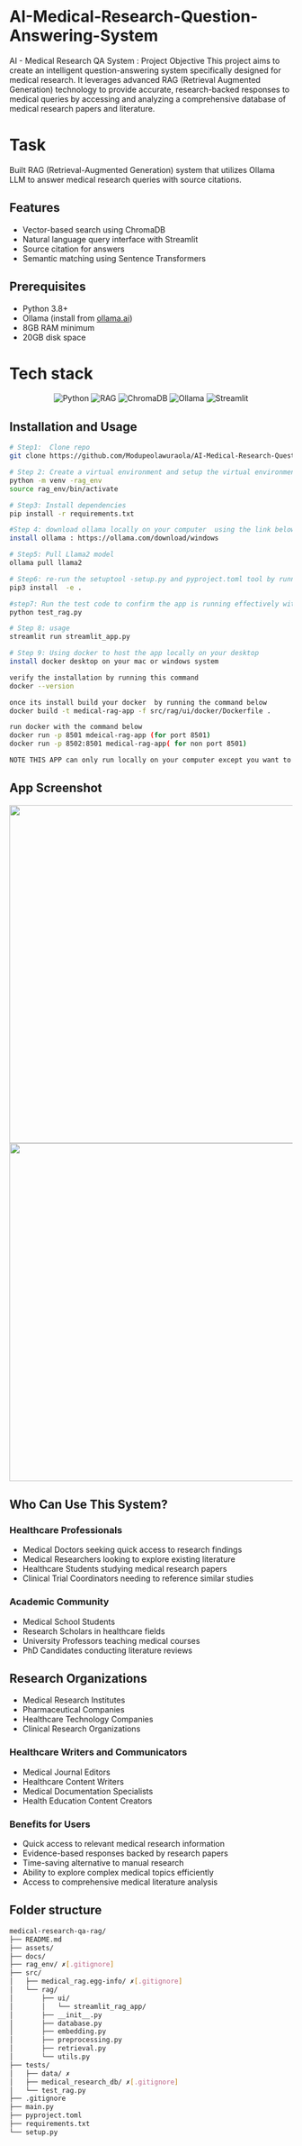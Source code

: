 

# AI-Medical-Research-Question-Answering-System
AI - Medical Research QA System :
Project Objective
This project aims to create an intelligent question-answering system specifically designed for medical research. It leverages advanced RAG (Retrieval Augmented Generation) technology to provide accurate, research-backed responses to medical queries by accessing and analyzing a comprehensive database of medical research papers and literature.

# Task
Built RAG (Retrieval-Augmented Generation) system that utilizes Ollama LLM to answer medical research queries with source citations.

## Features
- Vector-based search using ChromaDB 
- Natural language query interface with Streamlit
- Source citation for answers
- Semantic matching using Sentence Transformers

## Prerequisites
- Python 3.8+
- Ollama (install from [ollama.ai](https://ollama.com/download/windows))
- 8GB RAM minimum
- 20GB disk space

# Tech stack 

<p align="center">
    <img src="https://img.shields.io/badge/Python-blue" alt="Python" />
    <img src="https://img.shields.io/badge/RAG-pink" alt="RAG" />
    <img src="https://img.shields.io/badge/ChromaDB-blue" alt="ChromaDB" />
    <img src="https://img.shields.io/badge/Ollama-orange" alt="Ollama" />
    <img src="https://img.shields.io/badge/streamlit-lightgreen" alt="Streamlit" />
</p>

## Installation and Usage
```bash
# Step1:  Clone repo
git clone https://github.com/Modupeolawuraola/AI-Medical-Research-Question-Answering-System

# Step 2: Create a virtual environment and setup the virtual environment with the command below
python -m venv -rag_env
source rag_env/bin/activate

# Step3: Install dependencies
pip install -r requirements.txt

#Step 4: download ollama locally on your computer  using the link below
install ollama : https://ollama.com/download/windows

# Step5: Pull Llama2 model
ollama pull llama2

# Step6: re-run the setuptool -setup.py and pyproject.toml tool by running the command below
pip3 install  -e .

#step7: Run the test code to confirm the app is running effectively with the command below
python test_rag.py

# Step 8: usage
streamlit run streamlit_app.py

# Step 9: Using docker to host the app locally on your desktop 
install docker desktop on your mac or windows system 

verify the installation by running this command 
docker --version

once its install build your docker  by running the command below 
docker build -t medical-rag-app -f src/rag/ui/docker/Dockerfile .

run docker with the command below 
docker run -p 8501 mdeical-rag-app (for port 8501)
docker run -p 8502:8501 medical-rag-app( for non port 8501)

NOTE THIS APP can only run locally on your computer except you want to deploy and host on aws ec2 or gcp or digital ocean which cost money 

```
## App Screenshot 

<img src="./assests/images/ai-research-assitant.png" width="800" height="600">
<img src="./assests/images/ai-research-assitant2.png" width="800" height="600">

## Who Can Use This System?

### Healthcare Professionals
- Medical Doctors seeking quick access to research findings
- Medical Researchers looking to explore existing literature
- Healthcare Students studying medical research papers
- Clinical Trial Coordinators needing to reference similar studies

### Academic Community
- Medical School Students
- Research Scholars in healthcare fields
- University Professors teaching medical courses
- PhD Candidates conducting literature reviews

## Research Organizations
- Medical Research Institutes
- Pharmaceutical Companies
- Healthcare Technology Companies
- Clinical Research Organizations

### Healthcare Writers and Communicators
- Medical Journal Editors
- Healthcare Content Writers
- Medical Documentation Specialists
- Health Education Content Creators

### Benefits for Users
- Quick access to relevant medical research information
- Evidence-based responses backed by research papers
- Time-saving alternative to manual research
- Ability to explore complex medical topics efficiently
- Access to comprehensive medical literature analysis

## Folder structure 
```bash
medical-research-qa-rag/
├── README.md
├── assets/
├── docs/
├── rag_env/ ✗[.gitignore]
├── src/
│   ├── medical_rag.egg-info/ ✗[.gitignore]
│   └── rag/
│       ├── ui/
│       │   └── streamlit_rag_app/
│       ├── __init__.py
│       ├── database.py
│       ├── embedding.py
│       ├── preprocessing.py
│       ├── retrieval.py
│       └── utils.py
├── tests/
│   ├── data/ ✗
│   ├── medical_research_db/ ✗[.gitignore]
│   └── test_rag.py
├── .gitignore
├── main.py
├── pyproject.toml
├── requirements.txt
└── setup.py
```